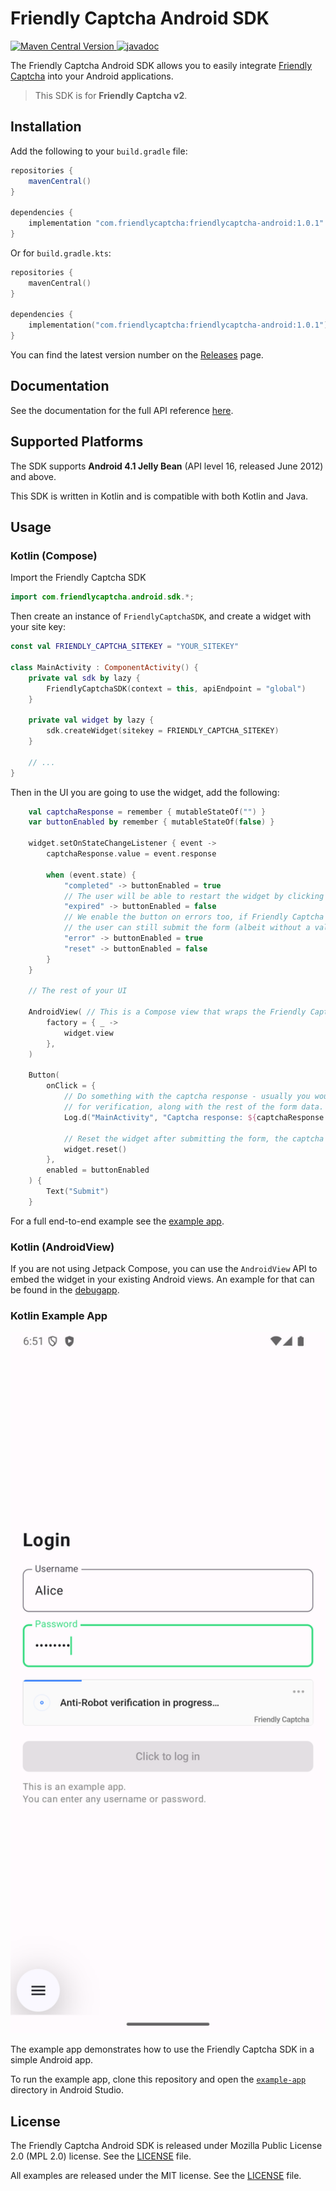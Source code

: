 # Friendly Captcha Android SDK

[![Maven Central Version](https://img.shields.io/maven-central/v/com.friendlycaptcha.android/friendly-captcha-android)
](https://central.sonatype.com/artifact/com.friendlycaptcha.android/friendly-captcha-android) [![javadoc](https://javadoc.io/badge2/com.friendlycaptcha.android/friendly-captcha-android/javadoc.svg)](https://javadoc.io/doc/com.friendlycaptcha.android/friendly-captcha-android) 

The Friendly Captcha Android SDK allows you to easily integrate [Friendly Captcha](https://friendlycaptcha.com) into your Android applications.

> This SDK is for **Friendly Captcha v2**.

## Installation

Add the following to your `build.gradle` file:

```gradle
repositories {
    mavenCentral()
}

dependencies {
    implementation "com.friendlycaptcha:friendlycaptcha-android:1.0.1"
}
```

Or for `build.gradle.kts`:

```kotlin
repositories {
    mavenCentral()
}

dependencies {
    implementation("com.friendlycaptcha:friendlycaptcha-android:1.0.1")
}
```

You can find the latest version number on the [Releases](https://github.com/FriendlyCaptcha/friendly-capthca-android/releases) page.

## Documentation

See the documentation for the full API reference [here](https://javadoc.io/doc/com.friendlycaptcha.android/friendly-captcha-android).

## Supported Platforms

The SDK supports **Android 4.1 Jelly Bean** (API level 16, released June 2012) and above. 

This SDK is written in Kotlin and is compatible with both Kotlin and Java.

## Usage

### Kotlin (Compose)

Import the Friendly Captcha SDK

```kotlin
import com.friendlycaptcha.android.sdk.*;
```

Then create an instance of `FriendlyCaptchaSDK`, and create a widget with your site key:

```kotlin
const val FRIENDLY_CAPTCHA_SITEKEY = "YOUR_SITEKEY"

class MainActivity : ComponentActivity() {
    private val sdk by lazy {
        FriendlyCaptchaSDK(context = this, apiEndpoint = "global")
    }

    private val widget by lazy {
        sdk.createWidget(sitekey = FRIENDLY_CAPTCHA_SITEKEY)
    }

    // ...
}
```

Then in the UI you are going to use the widget, add the following:

```kotlin
    val captchaResponse = remember { mutableStateOf("") }
    var buttonEnabled by remember { mutableStateOf(false) }

    widget.setOnStateChangeListener { event ->
        captchaResponse.value = event.response

        when (event.state) {
            "completed" -> buttonEnabled = true
            // The user will be able to restart the widget by clicking it.
            "expired" -> buttonEnabled = false
            // We enable the button on errors too, if Friendly Captcha is misbehaving (i.e. it's offline),
            // the user can still submit the form (albeit without a valid captcha response).
            "error" -> buttonEnabled = true
            "reset" -> buttonEnabled = false
        }
    }

    // The rest of your UI

    AndroidView( // This is a Compose view that wraps the Friendly Captcha widget
        factory = { _ ->
            widget.view
        },
    )

    Button(
        onClick = {
            // Do something with the captcha response - usually you would send it to your backend
            // for verification, along with the rest of the form data.
            Log.d("MainActivity", "Captcha response: ${captchaResponse.value}")

            // Reset the widget after submitting the form, the captcha response is only valid once.
            widget.reset()
        },
        enabled = buttonEnabled
    ) {
        Text("Submit")
    }
```

For a full end-to-end example see the [example app](./example-app/).





### Kotlin (AndroidView)

If you are not using Jetpack Compose, you can use the `AndroidView` API to embed the widget in your existing Android views. An example for that
can be found in the [debugapp](./sdk/debugapp/src/main/java/com/friendlycaptcha/android/debugapp/MainActivity.kt).

### Kotlin Example App
<img title="Example App Screenshot" src="./example-app/screenshot.png" width="560em">

The example app demonstrates how to use the Friendly Captcha SDK in a simple Android app.

To run the example app, clone this repository and open the [`example-app`](./example-app) directory in Android Studio.

## License
The Friendly Captcha Android SDK is released under Mozilla Public License 2.0 (MPL 2.0) license. See the [LICENSE](./LICENSE) file.

All examples are released under the MIT license. See the [LICENSE](./example-app/LICENSE) file.
